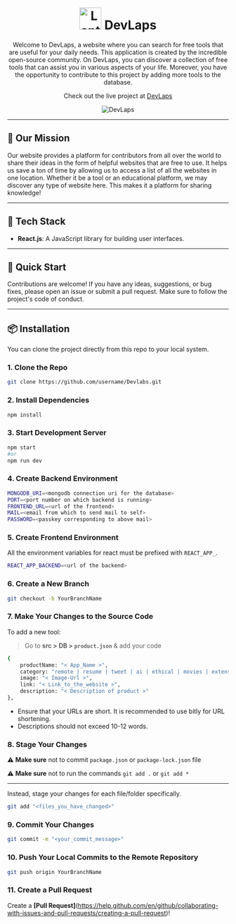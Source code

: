 <div align="center">
  <h1><img src="https://raw.githubusercontent.com/Tarikul-Islam-Anik/Animated-Fluent-Emojis/master/Emojis/Objects/Laptop.png" alt="Laptop" width="50" height="50" /> DevLaps</h1>
  <p>Welcome to DevLaps, a website where you can search for free tools that are useful for your daily needs. This application is created by the incredible open-source community. On DevLaps, you can discover a collection of free tools that can assist you in various aspects of your life. Moreover, you have the opportunity to contribute to this project by adding more tools to the database.</p>
  <p>Check out the live project at <a href="https://DevLabs-one.vercel.app">DevLaps</a></p>
  <img src="https://github.com/HimanshuNarware/Devlabs/assets/83147410/a508cf73-6724-46d3-a66d-6b9a7811bfdd" alt="DevLaps" />
</div>

---

## 🌟 Our Mission
Our website provides a platform for contributors from all over the world to share their ideas in the form of helpful websites that are free to use. It helps us save a ton of time by allowing us to access a list of all the websites in one location. Whether it be a tool or an educational platform, we may discover any type of website here. This makes it a platform for sharing knowledge!

---

## 🚀 Tech Stack
- **React.js**: A JavaScript library for building user interfaces.

---

## 🚀 Quick Start
Contributions are welcome! If you have any ideas, suggestions, or bug fixes, please open an issue or submit a pull request. Make sure to follow the project's code of conduct.

---

## 📦 Installation

You can clone the project directly from this repo to your local system.

### 1. Clone the Repo

```bash
git clone https://github.com/username/Devlabs.git
```

### 2. Install Dependencies

```bash
npm install
```

### 3. Start Development Server

```bash
npm start
#or
npm run dev
```

### 4. Create Backend Environment

```bash
MONGODB_URI=<mongodb connection uri for the database>
PORT=<port number on which backend is running>
FRONTEND_URL=<url of the frontend>
MAIL=<email from which to send mail to self>
PASSWORD=<passkey corresponding to above mail>
```

### 5. Create Frontend Environment

All the environment variables for react must be prefixed with `REACT_APP_`.

```bash
REACT_APP_BACKEND=<url of the backend>
```

### 6. Create a New Branch

```bash
git checkout -b YourBranchName
```

### 7. Make Your Changes to the Source Code

To add a new tool:
   > Go to **src > DB > `product.json`** & add your code

```bash
{
    productName: "< App_Name >",
    category: "remote | resume | tweet | ai | ethical | movies | extensions | tools",
    image: "< Image-Url >",
    link: "< Link_to_the_website >",
    description: "< Description of product >"
},
```
  - Ensure that your URLs are short. It is recommended to use bitly for URL shortening.
  - Descriptions should not exceed 10-12 words.


### 8.  Stage Your Changes

⚠️ **Make sure** not to commit `package.json` or `package-lock.json` file

⚠️ **Make sure** not to run the commands `git add .` or `git add *`

---

Instead, stage your changes for each file/folder specifically.

```bash
git add "<files_you_have_changed>"
```

### 9. Commit Your Changes

```bash
git commit -m "<your_commit_message>"
```

### 10. Push Your Local Commits to the Remote Repository

```bash
git push origin YourBranchName
```

### 11. Create a Pull Request
Create a **[Pull Request]**(https://help.github.com/en/github/collaborating-with-issues-and-pull-requests/creating-a-pull-request)!


